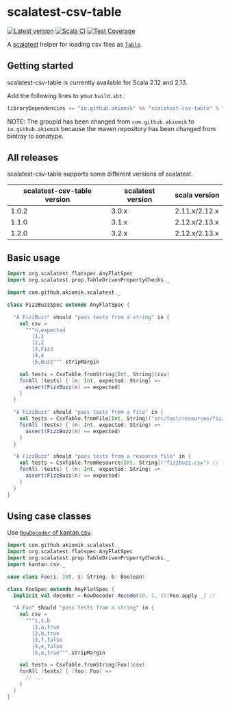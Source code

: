 scalatest-csv-table
===================
[![Latest version](https://index.scala-lang.org/akiomik/scalatest-csv-table/scalatest-csv-table/latest.svg?color=blue&style=flat)](https://index.scala-lang.org/akiomik/scalatest-csv-table/scalatest-csv-table)
[![Scala CI](https://github.com/akiomik/scalatest-csv-table/workflows/Scala%20CI/badge.svg)](https://github.com/akiomik/scalatest-csv-table/actions?query=workflow%3A%22Scala+CI%22)
[![Test Coverage](https://api.codeclimate.com/v1/badges/9f38579ddc03f2c6e5e8/test_coverage)](https://codeclimate.com/github/akiomik/scalatest-csv-table/test_coverage)

A [scalatest](http://www.scalatest.org/) helper for loading csv files as [`Table`](http://www.scalatest.org/user_guide/table_driven_property_checks).

## Getting started

scalatest-csv-table is currently available for Scala 2.12 and 2.13.

Add the following lines to your `build.sbt`.

```scala
libraryDependencies += "io.github.akiomik" %% "scalatest-csv-table" % "1.2.0" % Test
```

NOTE: The groupid has been changed from `com.github.akiomik` to `io.github.akiomik` because the maven repository has been changed from bintray to sonatype.

## All releases

scalatest-csv-table supports some different versions of scalatest.

| scalatest-csv-table version | scalatest version | scala version |
| --------------------------- | ----------------- | ------------- |
| 1.0.2                       | 3.0.x             | 2.11.x/2.12.x |
| 1.1.0                       | 3.1.x             | 2.12.x/2.13.x |
| 1.2.0                       | 3.2.x             | 2.12.x/2.13.x |

## Basic usage

```scala
import org.scalatest.flatspec.AnyFlatSpec
import org.scalatest.prop.TableDrivenPropertyChecks._

import com.github.akiomik.scalatest._

class FizzBuzzSpec extends AnyFlatSpec {

  "A FizzBuzz" should "pass tests from a string" in {
    val csv =
      """n,expected
        |1,1
        |2,2
        |3,Fizz
        |4,4
        |5,Buzz""".stripMargin

    val tests = CsvTable.fromString[Int, String](csv)
    forAll (tests) { (n: Int, expected: String) => 
      assert(FizzBuzz(n) == expected)
    }
  }

  "A FizzBuzz" should "pass tests from a file" in {
    val tests = CsvTable.fromFile[Int, String]("src/test/resources/fizzbuzz.csv")
    forAll (tests) { (n: Int, expected: String) => 
      assert(FizzBuzz(n) == expected)
    }
  }

  "A FizzBuzz" should "pass tests from a resource file" in {
    val tests = CsvTable.fromResource[Int, String]("fizzbuzz.csv") // from `src/test/resouces`
    forAll (tests) { (n: Int, expected: String) => 
      assert(FizzBuzz(n) == expected)
    }
  }
}
```

## Using case classes

Use [`RowDecoder` of kantan.csv](https://nrinaudo.github.io/kantan.csv/rows_as_case_classes.html).

```scala
import com.github.akiomik.scalatest._
import org.scalatest.flatspec.AnyFlatSpec
import org.scalatest.prop.TableDrivenPropertyChecks._
import kantan.csv._

case class Foo(i: Int, s: String, b: Boolean)

class FooSpec extends AnyFlatSpec {
  implicit val decoder = RowDecoder.decoder(0, 1, 2)(Foo.apply _) //

  "A Foo" should "pass tests from a string" in {
    val csv =
      """i,s,b
        |1,a,true
        |2,b,true
        |3,f,false
        |4,e,false
        |5,e,true""".stripMargin

    val tests = CsvTable.fromString[Foo](csv)
    forAll (tests) { (foo: Foo) => 
      // ...
    }
  }
}
```

